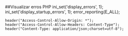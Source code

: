 
##Visualizar erros PHP
    ini_set('display_errors', 1);
    ini_set('display_startup_errors', 1);
    error_reporting(E_ALL);

    header("Access-Control-Allow-Origin: *");
    header("Access-Control-Allow-Headers: Content-Type");
    header("Content-Type: application/json;charset=utf-8");
